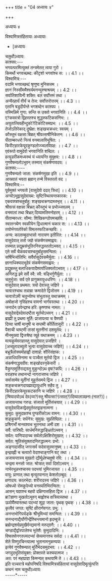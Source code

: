 +++
title = "04 अध्यायः ४"

+++





अध्यायः ४  




विश्वामित्रसंहितायाः अध्यायाः  

- [अध्यायः



























चतुर्थोऽध्याय:  
काश्यप:---  
भगवत्परमित्युक्तं तन्त्रमेतत् त्वया गुरो ।  
किमर्थो भगवच्छब्द: कीटृशो भगवांश्च स: ।। 4.1 ।।  
विश्वामित्र:---  
वदामि भगवच्छब्दं श्रृणुष्व मुनिसत्तम ।  
ज्ञानं निस्सीममैश्वर्यमनन्युरुषाश्रयम् ।। 4.2 ।।  
सर्वातिशायिनी शक्ति: बलं सर्वोत्तमं तथा ।  
अन्यैरहार्यं वीर्यं च तेज: सर्वोत्तरोत्तरम् ।। 4.3 ।।  
एतानि षडुदीर्यन्ते भगशब्देन काश्यप ।  
यस्मिन्निमे गुणा: सन्ति स उक्तो भगवानिति ।। 4.4 ।।  
ए?कववत्रो द्विहस्तश्च शुद्धस्फटिकसंनिभ: ।  
अयुतात्यिवहीन्दुको?टिकोटिसमप्रभ: ।। 4.5 ।।  
तेजोऽतिरेकाद् दुष्प्रेक्ष: शङ्खचक्रधर: स्वयम् ।  
कौस्तुभं वक्षसा बिम्रत् श्रीवत्सश्रीनिकेतन: ।। 4.6 ।।  
पीताम्बरधरो नित्यं वनमालाविभूषित: ।  
किरीटहारकेयूरकुण्डलोज्ज्वलविग्रह: ।। 4.7 ।।  
एवंरूपो वामुदेवो भगवानिति शब्दित: ।  
हत्युडरीकमध्यस्थं यं ध्यायन्ति मुमुक्षव: ।। 4.8 ।।  
गुणवैषम्यतोऽभूवन् तस्मात् संकर्षणावदय: ।  
काश्यप:----  
गुणवैषम्यतो जाता: संकर्षणमुखा इति ।। 4.9 ।।  
आख्यातं भवता ब्रह्मन् तन्मे विस्तरतो वद ।  
विश्वामित्र:--  
पूर्वमुक्तं भगवतो \[वासुदेवो ददत् त्रिधा\] ।। 4.10 ।।  
अन्योऽभूद्वासुदेवाख्य: सृष्टिस्थित्यन्तकारक: ।  
एकवक्त्रश्चतुर्बाहु: शङ्खचक्रगदाब्जभृत् ।। 4.11 ।।  
श्रीवत्सं वक्षसा बिभ्रत् कौस्तुभं च प्रभोज्जवलम् ।  
वनमालां तथा बिभ्रत् दिव्यामतिमनोहरम् ।। 4.12 ।।  
पीताम्बरधर: सौम्य: शिखिकण्ठोपमच्छवि: ।  
स्वातन्त्र्येण स्वकीयेन द्विधात्मानं चकार स: ।। 4.13 ।।  
तयोर्भगवतोरेको विमलस्फटिकच्छवि: ।  
अन्य: कालाम्बुदाभासो नारायण इतीरित: ।। 4.14 ।।  
वासुदेवात् ततो जज्ञे संकर्षणसमाह्वय: ।  
तस्मात् प्रद्युम्रसंभूतिरनिरुद्धस्ततोऽभवत् ।। 4.1़5 ।।  
एते सर्वे चैकववत्राश्चतुर्बाहुसमन्विता: ।  
सर्षिभिर्जातिभि: सर्वैर्वासुदेवसमैर्युता: ।। 4.16 ।।  
ज्ञानाधिक्यादभूदेवं संकर्षणसमाह्वय: ।  
प्रद्युम्रस्तु बलाधिकयादैश्वर्याधिक्यतोऽभवत् ।। 4.17 ।।  
अनिरुद्ध इमे सर्वे स्वै: स्वै: षड्भिर्गुणैर्युता: ।।  
चतुर्भुजा: सर्व एते प्रागुक्तायुधधरिण: ।। 4.18 ।।  
वासुदेवात् प्रथमत: त्रयो देवास्तु जज्ञिरे ।  
चत्वारश्चाथ तन्नाम्रा क्रमादेते द्विजोत्तम ।। 4.19 ।।  
चत्वारोऽमी चतुर्भ्यश्च संभूतास्तु यथाक्रमम् ।  
अषोक्षजो नृसिंहश्च वामनो भार्गवस्तथा ।। 4.20 ।।  
जनार्दन उपेन्द्रश्च हरि: कृष्णश्च नामत: ।  
वासुदेवाद्देवदेवादष्टैता मूर्तयोऽभवन् ।। 4.21 ।।  
ब्राह्मी तु प्रथमा मूर्ति: प्राजापत्या च वैष्णवी ।  
दिव्या चार्षी मानुषी च सप्तमी कीर्तितासुरी ।। 4.22 ।।  
पैशाची चाष्टमी तासां मूतनींनां दशमूर्तय: ।।  
मीनमुख्या द्विजश्रेष्ठ व्यूहे यथाक्रमम् ।। 4.23 ।।  
मत्यकूर्मवराहास्तु वासुदेवात् प्रजज्ञिरे ।  
\[अच्युतादच्युतो भूत्वा वासुदेवाच्च जज्ञिरे\] ।। 4.24 ।।  
बभ्रूत्रैलोक्यमोहाह्वौ दाशार्ह: शौरिसंज्ञक: ।  
अन्नाधिपतिनामा च पञ्चैता मूर्तयो द्विज ।। 4.25 ।।  
संकर्षणाद्धयग्रीव: शङ्खोदरनृकेसरी ।  
वैकुण्ठमूर्तिराद्यस्तु मुकुन्दोऽथ वृषा?कपि: ।। 4.26 ।।  
वराहश्च तथानन्दो नागराजश्च जज्ञिरे ।  
सर्वासामेव मूतींनां मुहूर्तसमये द्विज ।। 4.27 ।।  
शङ्कचक्रगदापह्माद्यायुधानि सहैव तु ।  
किरीटहारकेयूरकटकानि च जज्ञिरे ।। 4.28 ।।  
\[श्रियादयोऽथं देव(व्य?)स्तु श्रीवत्सा?(त्सात्?)दिव्यालाञ्छना:(नात?)\]।  
अजायन्ताथ गरुड: संजातो मूर्तिसंचयात् ।। 4.29 ।।  
वासुदेवादिकाद्वेदमूर्तस्तद्वाहनात्मना ।  
कुमुद: कुमुदाक्षश्च पुण्डरीकोऽथ वामन: ।। 4.30 ।।  
शङ्कुकर्ण: सर्पनेत्र: सुमुख: सुप्रतिष्ठित: ।।  
प्रश्रिगर्भो मानवश्वच भूतनाथा अमी दश ।। 4.31 ।।  
सर्वै: पारिषदै: सार्धमनिरुद्धाङ्ध्रितोऽभवन् ।  
सर्वत: पाणिपादाच्च सर्वतोऽक्षिशिरोमुखात् ।। 4.32 ।।  
सर्वत: श्रुतिसंयुक्तादनिरुद्धात्मन: प्रभो: ।  
अङ्गादासीत् जगत्सर्वं सदेवासुरमानुषम् ।। 4.33 ।।  
इन्द्रवह्नी च चत्वारो वेदाश्चाङ्गानि षट् तथा ।  
अजायन्तास्य मुखतो द्यौर्मूर्ध्रश्चक्षुषो रवि: ।। 4.34 ।।  
चन्द्रमा मनसो जात: श्रोत्रात् सर्वा दिशोऽभवन् ।  
नाभेरभून्नभश्चास्य पदभयां भूमिरजायत ।। 4.35 ।।  
वायु: प्राणात् तथा मृत्युरपानात् केशतोऽम्बुद: ।  
क्षणादय: कालभेदा: शरीरादस्य जज्ञिरे ।। 4.36 ।।  
ओषध्यो रोमकूपेभ्यो वनस्पतिभिरन्विता: ।  
आसन् यज्ञाश्च बहवो दक्षिणासहिता द्विज ।। 4.37 ।।  
ब्रा?ह्मणा मुखतोऽभूवन् बाह्वोश्च क्षत्रियास्तथा ।  
ऊवोर्वैश्यास्तथा पदभ्यां शूद्रा जाता: पृथक् पृथक् ।। 4.38 ।।  
कृत्वैवं जगत: सृष्टिं क्षीरार्णवगत: प्रभु: ।  
अनन्तभोगिपर्यङ्के श्रीभूमिभ्यां समन्वित: ।। 4.39 ।।  
सनन्दनाद्यैर्योगीन्द्रैश्चिन्त्यमानो हृदम्बुजे ।  
ब्रह्मेन्द्रशर्वप्रमुखैर्वन्द्यमानो मरुद्ग्रणै: ।। 4.40 ।।  
चण्डाद्यैर्द्वारपालेश्च भूतेशै: कुमुदादिभि: ।  
विष्वक्सेनगरुत्मदभ्यां सेव्यमानश्च सर्वदा ।। 4.41 ।।  
शेते विष्णुरचिन्त्यात्मा भूतानामनुकम्यया ।  
इत्येवं गुणवैषम्यात् मूर्तिभेदसमुदभव: ।। 4.42 ।।  
जगदुदभूतिसंयुक्त: प्रोक्तस्ते कश्यपात्मज ।  
अत: परं महाप्राज्ञ किमन्यत् कथयामि ते ।। 4.43 ।।  
इति पञ्चरात्रे महोपनिषदि विश्वामित्रसंहितायां वासुदेवादिमूत्युंत्पत्ति  
कथनं नाम चतुर्थोऽध्याय:  
-----\*-----
